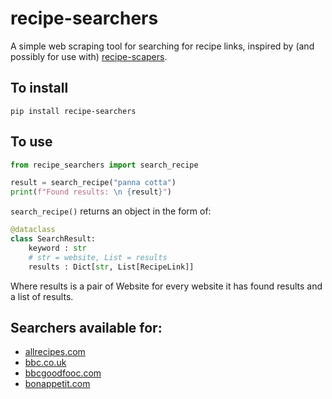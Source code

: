 # recipe-searchers
A simple web scraping tool for searching for recipe links, inspired by (and possibly for use with) [recipe-scapers](https://github.com/hhursev/recipe-scrapers).

## To install
```
pip install recipe-searchers
```

## To use
```python
from recipe_searchers import search_recipe

result = search_recipe("panna cotta")
print(f"Found results: \n {result}")
```
```search_recipe()``` returns an object in the form of:

```python
@dataclass
class SearchResult:
    keyword : str
    # str = website, List = results
    results : Dict[str, List[RecipeLink]]
```

Where results is a pair of Website for every website it has found results and a list of results.

## Searchers available for:
- [allrecipes.com](https://allrecipes.com)
- [bbc.co.uk](https://www.bbc.co.uk/food/)
- [bbcgoodfooc.com](https://www.bbcgoodfood.com/)
- [bonappetit.com](https://www.bonappetit.com/)